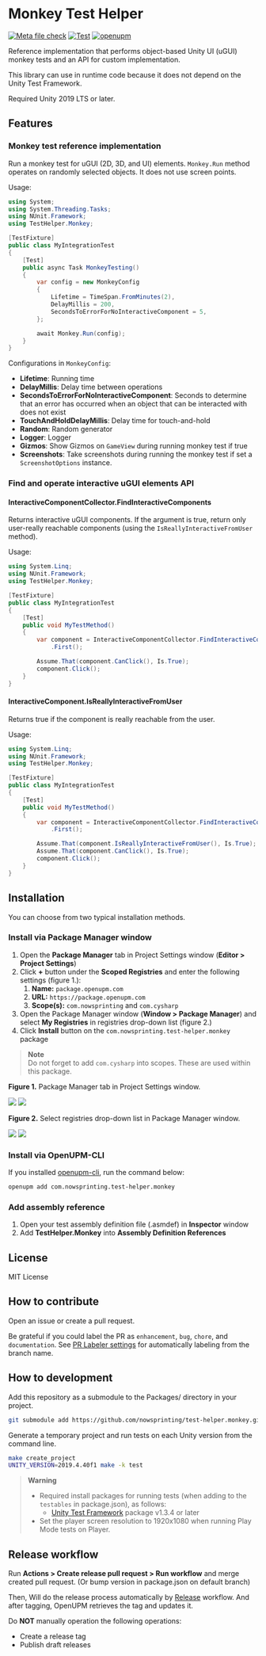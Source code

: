 # Monkey Test Helper

[![Meta file check](https://github.com/nowsprinting/test-helper.monkey/actions/workflows/metacheck.yml/badge.svg)](https://github.com/nowsprinting/test-helper.monkey/actions/workflows/metacheck.yml)
[![Test](https://github.com/nowsprinting/test-helper.monkey/actions/workflows/test.yml/badge.svg)](https://github.com/nowsprinting/test-helper.monkey/actions/workflows/test.yml)
[![openupm](https://img.shields.io/npm/v/com.nowsprinting.test-helper.monkey?label=openupm&registry_uri=https://package.openupm.com)](https://openupm.com/packages/com.nowsprinting.test-helper.monkey/)

Reference implementation that performs object-based Unity UI (uGUI) monkey tests and an API for custom implementation.

This library can use in runtime code because it does not depend on the Unity Test Framework.

Required Unity 2019 LTS or later.



## Features

### Monkey test reference implementation

Run a monkey test for uGUI (2D, 3D, and UI) elements.
`Monkey.Run` method operates on randomly selected objects. It does not use screen points.

Usage:

```csharp
using System;
using System.Threading.Tasks;
using NUnit.Framework;
using TestHelper.Monkey;

[TestFixture]
public class MyIntegrationTest
{
    [Test]
    public async Task MonkeyTesting()
    {
        var config = new MonkeyConfig
        {
            Lifetime = TimeSpan.FromMinutes(2),
            DelayMillis = 200,
            SecondsToErrorForNoInteractiveComponent = 5,
        };

        await Monkey.Run(config);
    }
}
```

Configurations in `MonkeyConfig`:

- **Lifetime**: Running time
- **DelayMillis**: Delay time between operations
- **SecondsToErrorForNoInteractiveComponent**: Seconds to determine that an error has occurred when an object that can be interacted with does not exist
- **TouchAndHoldDelayMillis**: Delay time for touch-and-hold
- **Random**: Random generator
- **Logger**: Logger
- **Gizmos**: Show Gizmos on `GameView` during running monkey test if true
- **Screenshots**: Take screenshots during running the monkey test if set a `ScreenshotOptions` instance.


### Find and operate interactive uGUI elements API

#### InteractiveComponentCollector.FindInteractiveComponents

Returns interactive uGUI components.
If the argument is true, return only user-really reachable components (using the `IsReallyInteractiveFromUser` method).

Usage:

```csharp
using System.Linq;
using NUnit.Framework;
using TestHelper.Monkey;

[TestFixture]
public class MyIntegrationTest
{
    [Test]
    public void MyTestMethod()
    {
        var component = InteractiveComponentCollector.FindInteractiveComponents(true)
            .First();

        Assume.That(component.CanClick(), Is.True);
        component.Click();
    }
}

```

#### InteractiveComponent.IsReallyInteractiveFromUser

Returns true if the component is really reachable from the user.

Usage:

```csharp
using System.Linq;
using NUnit.Framework;
using TestHelper.Monkey;

[TestFixture]
public class MyIntegrationTest
{
    [Test]
    public void MyTestMethod()
    {
        var component = InteractiveComponentCollector.FindInteractiveComponents(false)
            .First();

        Assume.That(component.IsReallyInteractiveFromUser(), Is.True);
        Assume.That(component.CanClick(), Is.True);
        component.Click();
    }
}
```



## Installation

You can choose from two typical installation methods.

### Install via Package Manager window

1. Open the **Package Manager** tab in Project Settings window (**Editor > Project Settings**)
2. Click **+** button under the **Scoped Registries** and enter the following settings (figure 1.):
   1. **Name:** `package.openupm.com`
   2. **URL:** `https://package.openupm.com`
   3. **Scope(s):** `com.nowsprinting` and `com.cysharp`
3. Open the Package Manager window (**Window > Package Manager**) and select **My Registries** in registries drop-down list (figure 2.)
4. Click **Install** button on the `com.nowsprinting.test-helper.monkey` package

> **Note**  
> Do not forget to add `com.cysharp` into scopes. These are used within this package.

**Figure 1.** Package Manager tab in Project Settings window.

![](Documentation~/ProjectSettings_Dark.png#gh-dark-mode-only)
![](Documentation~/ProjectSettings_Light.png#gh-light-mode-only)

**Figure 2.** Select registries drop-down list in Package Manager window.

![](Documentation~/PackageManager_Dark.png/#gh-dark-mode-only)
![](Documentation~/PackageManager_Light.png/#gh-light-mode-only)


### Install via OpenUPM-CLI

If you installed [openupm-cli](https://github.com/openupm/openupm-cli), run the command below:

```bash
openupm add com.nowsprinting.test-helper.monkey
```


### Add assembly reference

1. Open your test assembly definition file (.asmdef) in **Inspector** window
2. Add **TestHelper.Monkey** into **Assembly Definition References**



## License

MIT License



## How to contribute

Open an issue or create a pull request.

Be grateful if you could label the PR as `enhancement`, `bug`, `chore`, and `documentation`.
See [PR Labeler settings](.github/pr-labeler.yml) for automatically labeling from the branch name.



## How to development

Add this repository as a submodule to the Packages/ directory in your project.

```bash
git submodule add https://github.com/nowsprinting/test-helper.monkey.git Packages/com.nowsprinting.test-helper.monkey
```

Generate a temporary project and run tests on each Unity version from the command line.

```bash
make create_project
UNITY_VERSION=2019.4.40f1 make -k test
```

> **Warning**  
> - Required install packages for running tests (when adding to the `testables` in package.json), as follows:
>   - [Unity Test Framework](https://docs.unity3d.com/Packages/com.unity.test-framework@latest) package v1.3.4 or later
> - Set the player screen resolution to 1920x1080 when running Play Mode tests on Player.



## Release workflow

Run **Actions > Create release pull request > Run workflow** and merge created pull request.
(Or bump version in package.json on default branch)

Then, Will do the release process automatically by [Release](.github/workflows/release.yml) workflow.
And after tagging, OpenUPM retrieves the tag and updates it.

Do **NOT** manually operation the following operations:

- Create a release tag
- Publish draft releases
